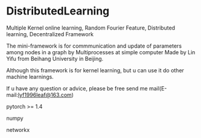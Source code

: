 # DistributedLearning
Multiple Kernel online learning, Random Fourier Feature, Distributed learning, Decentralized Framework

The mini-framework is for commmunication and update of parameters among nodes in a graph by Multiprocesses at simple computer
Made by Lin Yifu from Beihang University in Beijing.

Although this framework is for kernel learning, but u can use it do other machine learnings.

If u have any question or advice, please be free send me mail(E-mail:lyf1996leaf@163.com)

pytorch >= 1.4

numpy

networkx

